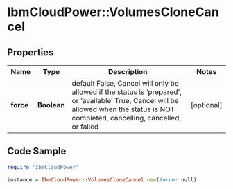 # IbmCloudPower::VolumesCloneCancel

## Properties

Name | Type | Description | Notes
------------ | ------------- | ------------- | -------------
**force** | **Boolean** | default False, Cancel will only be allowed if the status is ‘prepared’, or ‘available’ True, Cancel will be allowed when the status is NOT completed, cancelling, cancelled, or failed        | [optional] 

## Code Sample

```ruby
require 'IbmCloudPower'

instance = IbmCloudPower::VolumesCloneCancel.new(force: null)
```


